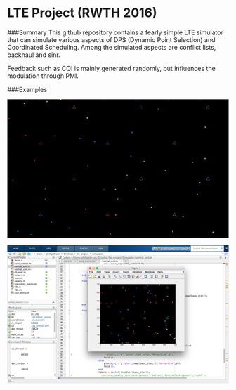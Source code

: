 # LTE Project (RWTH 2016)

###Summary
This github repository contains a fearly simple LTE simulator that can simulate various aspects of DPS (Dynamic Point Selection) and Coordinated Scheduling. Among the simulated aspects are conflict lists, backhaul and sinr.

Feedback such as CQI is mainly generated randomly, but influences the modulation through PMI.

###Examples

![Plotting](https://raw.githubusercontent.com/BraunPhilipp/lte-project/master/graph.png)

![Backhaul](https://raw.githubusercontent.com/BraunPhilipp/lte-project/master/backhaul.png)
